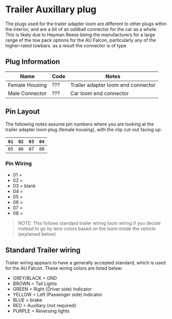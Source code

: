 # Trailer Auxillary plug

The plugs used for the trailer adapter loom are different to other plugs wthin the interior, and are a bit of an oddball connector for the car as a whole. This is likely due to Hayman Reese being the manufacturers for a large range of the tow pack options for the AU Falcon, particularly any of the higher-rated towbars. as a result the connector is of type 

<!--TODO reserch if this is the right connector set: 8 Way 6090-1021 6090-1051-->
<!--TODO confirm that the plug isn't different between the 98 and 2002 variants as well-->

## Plug Information
| Name | Code | Notes |
| --- | --- | --- |
| Female Housing | ??? | Trailer adapter loom end connector |
| Male Connector | ??? | Car loom end connector |

## Pin Layout
The following notes assume pin numbers where you are looking at the trailer adapter loom plug (female housing), with the clip cut-out facing up:

| `01` | `02` | `03` | `04` |
| --- | --- | --- | --- |
| `05` | `06` | `07` | `08` |

### Pin Wiring
- 01 = 
- 02 = 
- 03 = blank
- 04 = 
- 05 = 
- 06 = 
- 07 = 
- 08 = 

> NOTE: This follows standard trailer wiring loom wiring if you decide instead to go by wire colors based on the loom inside the vehicle (explained below)

## Standard Trailer wiring

Trailer wiring appears to have a generally accepted standard, which is used for the AU Falcon. These wiring colors are listed below:

- GREY/BLACK = GND
- BROWN = Tail Lights
- GREEN = Right (Driver side) Indicator
- YELLOW = Left (Passenger side) Indicator
- BLUE = brake
- RED = Auxillary (not required)
- PURPLE = Reversing lights

<!--TODO: confirm this is actually standard and not some wacky coincidence-->
